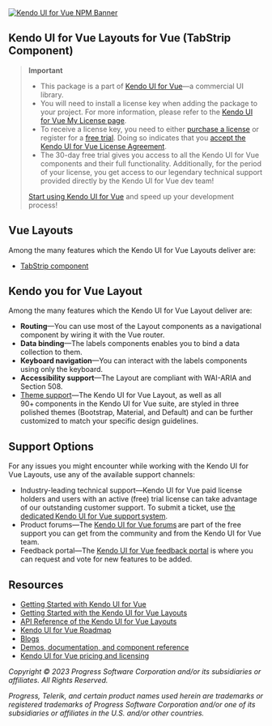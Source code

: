 <a href="https://www.telerik.com/kendo-vue-ui/?utm_medium=referral&utm_source=npm&utm_campaign=kendo-ui-vue-trial-npm-labelss&utm_content=banner" target="_blank">
<img src="https://www.telerik.com/kendo-vue-ui/npm-banner.svg" alt="Kendo UI for Vue NPM Banner">
</a>

## Kendo UI for Vue Layouts for Vue (TabStrip Component)

> **Important**
> * This package is а part of [Kendo UI for Vue](https://www.telerik.com/kendo-vue-ui/?utm_medium=referral&utm_source=npm&utm_campaign=kendo-ui-vue-trial-npm-labels)&mdash;a commercial UI library.
> * You will need to install a license key when adding the package to your project. For more information, please refer to the [Kendo UI for Vue My License page](https://www.telerik.com/kendo-vue-ui/my-license/?utm_medium=referral&utm_source=npm&utm_campaign=kendo-ui-vue-trial-npm-labels).
> * To receive a license key, you need to either [purchase a license](https://www.telerik.com/purchase/kendo-ui?utm_medium=referral&utm_source=npm&utm_campaign=kendo-ui-vue-trial-npm-labels) or register for a [free trial](https://www.telerik.com/download-login-v2-kendo-vue-ui?utm_medium=referral&utm_source=npm&utm_campaign=kendo-ui-vue-trial-npm-labels). Doing so indicates that you [accept the Kendo UI for Vue License Agreement](https://www.telerik.com/kendo-vue-ui-develop/my-license/?utm_medium=referral&utm_source=npm&utm_campaign=kendo-ui-vue-trial-npm-labels).
> * The 30-day free trial gives you access to all the Kendo UI for Vue components and their full functionality. Additionally, for the period of your license, you get access to our legendary technical support provided directly by the Kendo UI for Vue dev team!
>
> [Start using Kendo UI for Vue](https://www.telerik.com/download-login-v2-kendo-vue-ui?utm_medium=referral&utm_source=npm&utm_campaign=kendo-ui-vue-trial-npm-labels) and speed up your development process!

## Vue Layouts

Among the many features which the Kendo UI for Vue Layouts deliver are:

* [TabStrip component](https://www.telerik.com/kendo-vue-ui/components/labels/tabstrip/?utm_medium=referral&utm_source=npm&utm_campaign=kendo-ui-vue-trial-npm-labels)

## Kendo you for Vue Layout

Among the many features which the Kendo UI for Vue Layout deliver are:

* **Routing**&mdash;You can use most of the Layout components as a navigational component by wiring it with the Vue router.
* **Data binding**&mdash;The labels components enables you to bind a data collection to them.
* **Keyboard navigation**&mdash;You can interact with the labels components using only the keyboard.
* **Accessibility support**&mdash;The Layout are compliant with WAI-ARIA and Section 508.
* [Theme support](https://www.telerik.com/kendo-vue-ui/components/styling/?utm_medium=referral&utm_source=npm&utm_campaign=kendo-ui-vue-trial-npm-labels)&mdash;The Kendo UI for Vue Layout, as well as all 90+ components in the Kendo UI for Vue suite, are styled in three polished themes (Bootstrap, Material, and Default) and can be further customized to match your specific design guidelines.
## Support Options

For any issues you might encounter while working with the Kendo UI for Vue Layouts, use any of the available support channels:

* Industry-leading technical support&mdash;Kendo UI for Vue paid license holders and users with an active (free) trial license can take advantage of our outstanding customer support. To submit a ticket, use [the dedicated Kendo UI for Vue support system](https://www.telerik.com/account/support-tickets?utm_medium=referral&utm_source=npm&utm_campaign=kendo-ui-vue-trial-npm-labels).
* Product forums&mdash;The [Kendo UI for Vue forums](https://www.telerik.com/forums/kendo-ui-vue?utm_medium=referral&utm_source=npm&utm_campaign=kendo-ui-vue-trial-npm-labels) are part of the free support you can get from the community and from the Kendo UI for Vue team.
* Feedback portal&mdash;The [Kendo UI for Vue feedback portal](https://feedback.telerik.com/kendo-vue-ui?utm_medium=referral&utm_source=npm&utm_campaign=kendo-ui-vue-trial-npm-labels) is where you can request and vote for new features to be added.

## Resources

* [Getting Started with Kendo UI for Vue](https://www.telerik.com/kendo-vue-ui/getting-started/?utm_medium=referral&utm_source=npm&utm_campaign=kendo-ui-vue-trial-npm-labels)
* [Getting Started with the Kendo UI for Vue Layouts](https://www.telerik.com/kendo-vue-ui/components/labels/?utm_medium=referral&utm_source=npm&utm_campaign=kendo-ui-vue-trial-npm-labels)
* [API Reference of the Kendo UI for Vue Layouts](https://www.telerik.com/kendo-vue-ui/components/labels/api/?utm_medium=referral&utm_source=npm&utm_campaign=kendo-ui-vue-trial-npm-labels)
* [Kendo UI for Vue Roadmap](https://www.telerik.com/kendo-vue-ui/roadmap/?utm_medium=referral&utm_source=npm&utm_campaign=kendo-ui-vue-trial-npm-labels)
* [Blogs](https://www.telerik.com/blogs/tag/vue?utm_medium=referral&utm_source=npm&utm_campaign=kendo-ui-vue-trial-npm-labels)
* [Demos, documentation, and component reference](https://www.telerik.com/kendo-vue-ui/components/?utm_medium=referral&utm_source=npm&utm_campaign=kendo-ui-vue-trial-npm-labels)
* [Kendo UI for Vue pricing and licensing](https://www.telerik.com/purchase/kendo-ui?utm_medium=referral&utm_source=npm&utm_campaign=kendo-ui-vue-trial-npm-labels)

*Copyright © 2023 Progress Software Corporation and/or its subsidiaries or affiliates. All Rights Reserved.*

*Progress, Telerik, and certain product names used herein are trademarks or registered trademarks of Progress Software Corporation and/or one of its subsidiaries or affiliates in the U.S. and/or other countries.*
